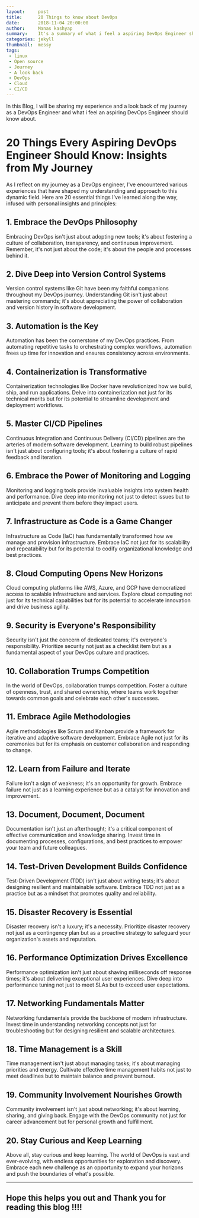 ```yaml
---
layout:     post
title:      20 Things to know about DevOps
date:       2018-11-04 20:00:00
author:     Manas kashyap
summary:    It's a summary of what i feel a aspiring DevOps Engineer should know
categories: jekyll
thumbnail:  messy
tags:
 - linux
 - Open source
 - Journey
 - A look back
 - DevOps
 - Cloud
 - CI/CD 
---
```

In this Blog, I will be sharing my experience and a look back of my journey as a DevOps Engineer and what i feel an aspiring DevOps Engineer should know about.

# 20 Things Every Aspiring DevOps Engineer Should Know: Insights from My Journey

As I reflect on my journey as a DevOps engineer, I've encountered various experiences that have shaped my understanding and approach to this dynamic field. Here are 20 essential things I've learned along the way, infused with personal insights and principles:

## 1. Embrace the DevOps Philosophy

Embracing DevOps isn't just about adopting new tools; it's about fostering a culture of collaboration, transparency, and continuous improvement. Remember, it's not just about the code; it's about the people and processes behind it.

## 2. Dive Deep into Version Control Systems

Version control systems like Git have been my faithful companions throughout my DevOps journey. Understanding Git isn't just about mastering commands; it's about appreciating the power of collaboration and version history in software development.

## 3. Automation is the Key

Automation has been the cornerstone of my DevOps practices. From automating repetitive tasks to orchestrating complex workflows, automation frees up time for innovation and ensures consistency across environments.

## 4. Containerization is Transformative

Containerization technologies like Docker have revolutionized how we build, ship, and run applications. Delve into containerization not just for its technical merits but for its potential to streamline development and deployment workflows.

## 5. Master CI/CD Pipelines

Continuous Integration and Continuous Delivery (CI/CD) pipelines are the arteries of modern software development. Learning to build robust pipelines isn't just about configuring tools; it's about fostering a culture of rapid feedback and iteration.

## 6. Embrace the Power of Monitoring and Logging

Monitoring and logging tools provide invaluable insights into system health and performance. Dive deep into monitoring not just to detect issues but to anticipate and prevent them before they impact users.

## 7. Infrastructure as Code is a Game Changer

Infrastructure as Code (IaC) has fundamentally transformed how we manage and provision infrastructure. Embrace IaC not just for its scalability and repeatability but for its potential to codify organizational knowledge and best practices.

## 8. Cloud Computing Opens New Horizons

Cloud computing platforms like AWS, Azure, and GCP have democratized access to scalable infrastructure and services. Explore cloud computing not just for its technical capabilities but for its potential to accelerate innovation and drive business agility.

## 9. Security is Everyone's Responsibility

Security isn't just the concern of dedicated teams; it's everyone's responsibility. Prioritize security not just as a checklist item but as a fundamental aspect of your DevOps culture and practices.

## 10. Collaboration Trumps Competition

In the world of DevOps, collaboration trumps competition. Foster a culture of openness, trust, and shared ownership, where teams work together towards common goals and celebrate each other's successes.

## 11. Embrace Agile Methodologies

Agile methodologies like Scrum and Kanban provide a framework for iterative and adaptive software development. Embrace Agile not just for its ceremonies but for its emphasis on customer collaboration and responding to change.

## 12. Learn from Failure and Iterate

Failure isn't a sign of weakness; it's an opportunity for growth. Embrace failure not just as a learning experience but as a catalyst for innovation and improvement.

## 13. Document, Document, Document

Documentation isn't just an afterthought; it's a critical component of effective communication and knowledge sharing. Invest time in documenting processes, configurations, and best practices to empower your team and future colleagues.

## 14. Test-Driven Development Builds Confidence

Test-Driven Development (TDD) isn't just about writing tests; it's about designing resilient and maintainable software. Embrace TDD not just as a practice but as a mindset that promotes quality and reliability.

## 15. Disaster Recovery is Essential

Disaster recovery isn't a luxury; it's a necessity. Prioritize disaster recovery not just as a contingency plan but as a proactive strategy to safeguard your organization's assets and reputation.

## 16. Performance Optimization Drives Excellence

Performance optimization isn't just about shaving milliseconds off response times; it's about delivering exceptional user experiences. Dive deep into performance tuning not just to meet SLAs but to exceed user expectations.

## 17. Networking Fundamentals Matter

Networking fundamentals provide the backbone of modern infrastructure. Invest time in understanding networking concepts not just for troubleshooting but for designing resilient and scalable architectures.

## 18. Time Management is a Skill

Time management isn't just about managing tasks; it's about managing priorities and energy. Cultivate effective time management habits not just to meet deadlines but to maintain balance and prevent burnout.

## 19. Community Involvement Nourishes Growth

Community involvement isn't just about networking; it's about learning, sharing, and giving back. Engage with the DevOps community not just for career advancement but for personal growth and fulfillment.

## 20. Stay Curious and Keep Learning

Above all, stay curious and keep learning. The world of DevOps is vast and ever-evolving, with endless opportunities for exploration and discovery. Embrace each new challenge as an opportunity to expand your horizons and push the boundaries of what's possible.

---

## **Hope this helps you out and Thank you for reading this blog !!!!** 